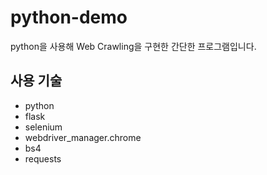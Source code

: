 # python-demo

python을 사용해 Web Crawling을 구현한 간단한 프로그램입니다.

## 사용 기술

- python
- flask
- selenium
- webdriver_manager.chrome
- bs4
- requests
